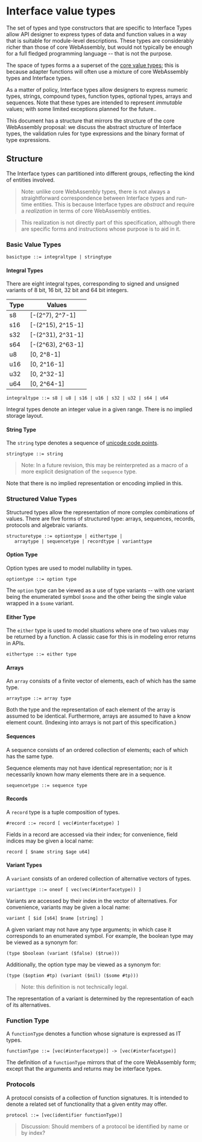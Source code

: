 # Interface value types

The set of types and type constructors that are specific to Interface Types
allow API designer to express types of data and function values in a way that is
suitable for module-level descriptions. These types are considerably richer than
those of core WebAssembly, but would not typically be enough for a full fledged
programming language -- that is not the purpose.

The space of types forms a a superset of the
[core value types](https://webassembly.github.io/spec/core/syntax/types.html#value-types);
this is because adapter functions will often use a mixture of core WebAssembly
types and Interface types.

As a matter of policy, Interface types allow designers to express numeric types,
strings, compound types, function types, optional types, arrays and
sequences. Note that these types are intended to represent _immutable_ values;
with some limited exceptions planned for the future..

This document has a structure that mirrors the structure of the core WebAssembly
proposal: we discuss the abstract structure of Interface types, the validation
rules for type expressions and the binary format of type expressions.

## Structure

The Interface types can partitioned into different groups, reflecting the kind of entities involved.

>Note: unlike core WebAssembly types, there is not always a straightforward
>correspondence between Interface types and run-time entities. This is because
>Interface types are _abstract_ and require a _realization_ in terms of core
>WebAssembly entities.

>This realization is not directly part of this specification, although there are
>specific forms and instructions whose purpose is to aid in it.

### Basic Value Types

```
basictype ::= integraltype | stringtype
```

#### Integral Types

There are eight integral types, corresponding to signed and unsigned variants of
8 bit, 16 bit, 32 bit and 64 bit integers.

| Type | Values            |
|------|-------------------|
| s8   | [-(2^7), 2^7-1]   |
| s16  | [-(2^15), 2^15-1] |
| s32  | [-(2^31), 2^31-1] |
| s64  | [-(2^63), 2^63-1] |
| u8   | [0, 2^8-1]        |
| u16  | [0, 2^16-1]       |
| u32  | [0, 2^32-1]       |
| u64  | [0, 2^64-1]       |


```
integraltype ::= s8 | u8 | s16 | u16 | s32 | u32 | s64 | u64
```

Integral types denote an integer value in a given range. There is no implied
storage layout.

#### String Type

The `string` type denotes a sequence of
[unicode code points](https://www.unicode.org/glossary/#code_point).


```
stringtype ::= string
```

>Note: In a future revision, this may be reinterpreted as a macro of a more
>explicit designation of the `sequence` type.

Note that there is no implied representation or encoding implied in this.


### Structured Value Types

Structured types allow the representation of more complex combinations of
values. There are five forms of structured type: arrays, sequences, records,
protocols and algebraic variants.

```
structuretype ::= optiontype | eithertype |
   arraytype | sequencetype | recordtype | varianttype
```

#### Option Type

Option types are used to model nullability in types.

```
optiontype ::= option type
```

The `option` type can be viewed as a use of type variants -- with one variant
being the enumerated symbol `$none` and the other being the single value wrapped
in a `$some` variant.

#### Either Type

The `either` type is used to model situations where one of two values may be
returned by a function. A classic case for this is in modeling error returns in
APIs.

```
eithertype ::= either type
```

#### Arrays

An `array` consists of a finite vector of elements, each of which has the same
type.

```
arraytype ::= array type
```

Both the type and the representation of each element of the array is assumed to
be identical. Furthermore, arrays are assumed to have a know element
count. (Indexing into arrays is not part of this specification.)

#### Sequences

A sequence consists of an ordered collection of elements; each of which has the
same type.

Sequence elements may not have identical representation; nor is it necessarily
known how many elements there are in a sequence.

```
sequencetype ::= sequence type
```

#### Records

A `record` type is a tuple composition of types. 

```
#record ::= record [ vec(#interfacetype) ]
```

Fields in a record are accessed via their index; for convenience, field indices
may be given a local name:

```
record [ $name string $age u64]
```

#### Variant Types

A `variant` consists of an ordered collection of alternative vectors of types.

```
varianttype ::= oneof [ vec(vec(#interfacetype)) ]
```

Variants are accessed by their index in the vector of alternatives. For
convenience, variants may be given a local name:

```
variant [ $id [s64] $name [string] ]
```

A given variant may not have any type arguments; in which case it corresponds to
an enumerated symbol. For example, the boolean type may be viewed as a synonym
for:

```
(type $boolean (variant ($false) ($true)))
```

Additionally, the option type may be viewed as a synonym for:

```
(type ($option #tp) (variant ($nil) ($some #tp)))
```

>Note: this definition is not technically legal.

The representation of a variant is determined by the representation of each of
its alternatives.

### Function Type

A `functionType` denotes a function whose signature is expressed as IT types.

```
functionType ::= [vec(#interfacetype)] -> [vec(#interfacetype)]
```

The definition of a `functionType` mirrors that of the core WebAssembly form;
except that the arguments and returns may be interface types.

### Protocols

A protocol consists of a collection of function signatures. It is intended to
denote a related set of functionality that a given entity may offer.

```
protocol ::= [vec(identifier functionType)]
```

>Discussion: Should members of a protocol be identified by name or by index?


